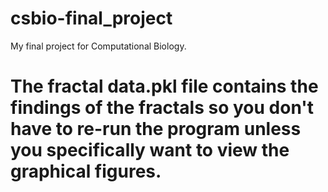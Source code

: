 # csbio-final_project
My final project for Computational Biology. 

<h1>The fractal data.pkl file contains the findings of the fractals so you don't have to re-run the program unless you specifically want to view the graphical figures.</h1>
